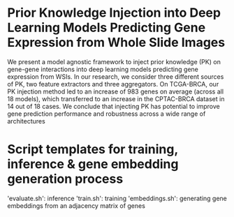 # Prior Knowledge Injection into Deep Learning Models Predicting Gene Expression from Whole Slide Images

We present a model agnostic framework to inject prior
knowledge (PK) on gene-gene interactions into deep learning models predicting gene expression from WSIs. In our
research, we consider three different sources of PK, two feature extractors and three aggregators. On TCGA-BRCA, our
PK injection method led to an increase of 983 genes on average (across all 18 models), which transferred to an increase
in the CPTAC-BRCA dataset in 14 out of 18 cases. We conclude that injecting PK has potential to improve gene prediction performance and robustness across a wide range of
architectures

# Script templates for training, inference & gene embedding generation process

 'evaluate.sh': inference
 'train.sh': training
 'embeddings.sh': generating gene embeddings from an adjacency matrix of genes

